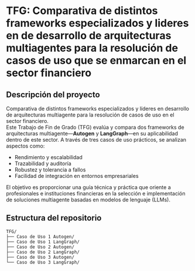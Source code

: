 # TFG: Comparativa de distintos frameworks especializados y lideres en de desarrollo de arquitecturas multiagentes para la resolución de casos de uso que se enmarcan en el sector financiero

## Descripción del proyecto
Comparativa de distintos frameworks especializados y líderes en desarrollo de arquitecturas multiagente para la resolución de casos de uso en el sector financiero.  
Este Trabajo de Fin de Grado (TFG) evalúa y compara dos frameworks de arquitecturas multiagente—**Autogen** y **LangGraph**—en su aplicabilidad dentro de este sector. A través de tres casos de uso prácticos, se analizan aspectos como:

- Rendimiento y escalabilidad  
- Trazabilidad y auditoría  
- Robustez y tolerancia a fallos  
- Facilidad de integración en entornos empresariales  

El objetivo es proporcionar una guía técnica y práctica que oriente a profesionales e instituciones financieras en la selección e implementación de soluciones multiagente basadas en modelos de lenguaje (LLMs).

## Estructura del repositorio

```plaintext
TFG/
├── Caso de Uso 1 Autogen/
├── Caso de Uso 1 LangGraph/
├── Caso de Uso 2 Autogen/
├── Caso de Uso 2 LangGraph/
├── Caso de Uso 3 Autogen/
└── Caso de Uso 3 LangGraph/
